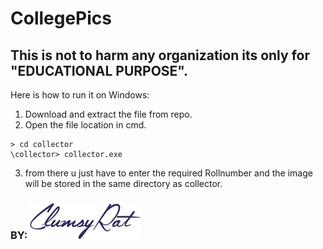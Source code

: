 # CollegePics
## This is not to harm any organization its only for "EDUCATIONAL PURPOSE".
Here is how to run it on Windows:
1. Download and extract the file from repo.
2. Open the file location in cmd.
```
> cd collector
\collector> collector.exe
```
3. from there u just have to enter the required Rollnumber and the image will be stored in the same directory as collector.
### BY: ![alt text](https://github.com/Ankith-Cirgir/CollegePics/blob/master/clumsylogo.png "ClumsyRat")
